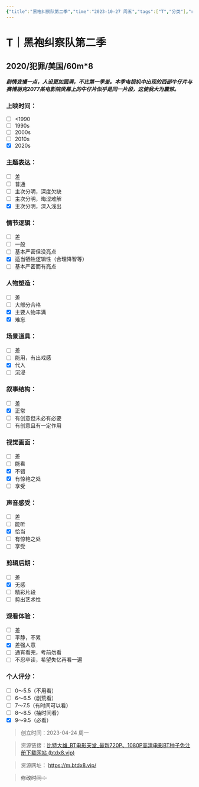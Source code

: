 ```yaml
---
{"title":"黑袍纠察队第二季","time":"2023-10-27 周五","tags":["T","分类"],"rating":"9.0","dg-publish":true,"permalink":"/300 评价/T/黑袍纠察队第二季/","dgPassFrontmatter":true,"created":"2024-01-25T18:45:04.000+08:00","updated":"2024-01-25T18:45:04.000+08:00"}
---
```



# T｜黑袍纠察队第二季
## 2020/犯罪/美国/60m\*8
***剧情变慢一点，人设更加圆满，不比第一季差。本季电视机中出现的西部牛仔片与赛博朋克2077某电影院荧幕上的牛仔片似乎是同一片段，这使我大为震惊。***
### 上映时间：
- [ ] <1990
- [ ] 1990s
- [ ] 2000s
- [ ] 2010s
- [x] 2020s
### 主题表达：
- [ ] 差
- [ ] 普通
- [ ] 主次分明，深度欠缺
- [ ] 主次分明，晦涩难解
- [x] 主次分明，深入浅出
### 情节逻辑：
- [ ] 差
- [ ] 一般
- [ ] 基本严密但没亮点
- [x] 适当牺牲逻辑性（合理降智等）
- [ ] 基本严密而有亮点
### 人物塑造：
- [ ] 差
- [ ] 大部分合格
- [x] 主要人物丰满
- [x] 难忘
### 场景道具：
- [ ] 差
- [ ] 能用，有出戏感
- [x] 代入
- [ ] 沉浸
### 叙事结构：
- [ ] 差
- [x] 正常
- [ ] 有创意但未必有必要
- [ ] 有创意且有一定作用
### 视觉画面：
- [ ] 差
- [ ] 能看
- [x] 不错
- [x] 有惊艳之处
- [ ] 享受
### 声音感受：
- [ ] 差
- [ ] 能听
- [x] 恰当
- [ ] 有惊艳之处
- [ ] 享受
### 剪辑后期：
- [ ] 差
- [x] 无感
- [ ] 精彩片段
- [ ] 剪出艺术性
### 观看体验：
- [ ] 差
- [ ] 平静，不累
- [x] 差强人意
- [ ] 通宵看完，考前勿看
- [ ] 不忍卒读，希望失忆再看一遍
### 个人评分：
- [ ] 0～5.5（不用看）
- [ ] 6～6.5（剧荒看）
- [ ] 7～7.5（有时间可以看）
- [ ] 8～8.5（抽时间看）
- [x] 9～9.5（必看）

>创立时间：2023-04-24 周一

>资源链接：[比特大雄_BT电影天堂_最新720P、1080P高清电影BT种子免注册下载网站 (btdx8.vip)](https://m.btdx8.vip/)

>资源网址：
>https://m.btdx8.vip/

>~~修改时间：~~



